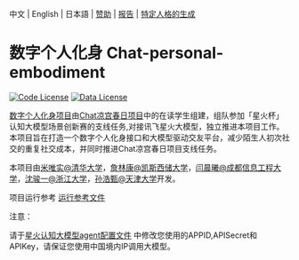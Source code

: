 中文 | English | 日本語 | [赞助](#赞助) | [报告](https://github.com/hhhwmws0117/Chat-personal-embodiment/创新方案.pptx) | [特定人格的生成](https://github.com/LC1332/Chat-Haruhi-Suzumiya/tree/main/characters/personality-data)

# 数字个人化身 Chat-personal-embodiment

[![Code License](https://img.shields.io/badge/Code%20License-Apache_2.0-green.svg)]()
[![Data License](https://img.shields.io/badge/Data%20License-CC%20By%20NC%204.0-red.svg)]()

[数字个人化身项目](https://github.com/hhhwmws0117/Chat-personal-embodiment)由[Chat凉宫春日项目](https://github.com/LC1332/Chat-Haruhi-Suzumiya.git)中的在读学生组建，组队参加「星火杯」认知大模型场景创新赛的支线任务,对接讯飞星火大模型，独立推进本项目工作。本项目旨在打造一个数字个人化身接口和大模型驱动交友平台，减少陌生人初次社交的重复社交成本，并同时推进Chat凉宫春日项目支线任务。


本项目由[米唯实@清华大学](https://github.com/hhhwmws0117)，[詹林康@凯斯西储大学](https://github.com/JunityZhan)，[闫晨曦@成都信息工程大学](https://github.com/todochenxi)，[沈骏一@浙江大学](https://github.com/J1shen)，[孙浩甄@天津大学](https://github.com/JcandZero)开发。

项目运行参考 [运行参考文件](https://github.com/hhhwmws0117/Chat-personal-embodiment/blob/main/Chat_personal_embodiment_demo.ipynb) 

注意：

请于[星火认知大模型agent配置文件](https://github.com/hhhwmws0117/Chat-personal-embodiment/blob/main/src_reform/baichuanAgent.py) 中修改您使用的APPID,APISecret和APIKey，请保证您使用中国境内IP调用大模型。
